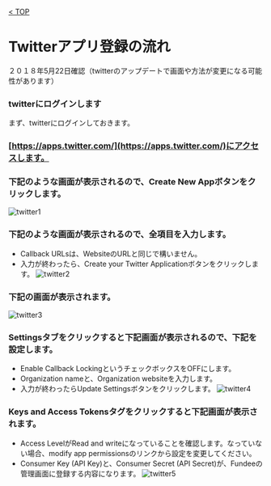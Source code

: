 [< TOP](/README.md)

# Twitterアプリ登録の流れ
２０１８年5月22日確認（twitterのアップデートで画面や方法が変更になる可能性があります）

### twitterにログインします
まず、twitterにログインしておきます。

### [https://apps.twitter.com/](https://apps.twitter.com/)にアクセスします。
### 下記のような画面が表示されるので、Create New Appボタンをクリックします。
![twitter1](https://user-images.githubusercontent.com/28310715/40352620-4027d266-5dea-11e8-95e6-ce0f041f7ac4.png)
### 下記のような画面が表示されるので、全項目を入力します。
- Callback URLsは、WebsiteのURLと同じで構いません。
- 入力が終わったら、Create your Twitter Applicationボタンをクリックします。
![twitter2](https://user-images.githubusercontent.com/28310715/40352651-5666a692-5dea-11e8-8dc0-d75b53029e9d.png)
### 下記の画面が表示されます。
![twitter3](https://user-images.githubusercontent.com/28310715/40354041-eb2f99c0-5ded-11e8-9304-6e026ca3923d.png)
### Settingsタブをクリックすると下記画面が表示されるので、下記を設定します。
- Enable Callback LockingというチェックボックスをOFFにします。
- Organization nameと、Organization websiteを入力します。
- 入力が終わったらUpdate Settingsボタンをクリックします。
![twitter4](https://user-images.githubusercontent.com/28310715/40354248-5c911788-5dee-11e8-94bd-77f36d20849b.png)
### Keys and Access Tokensタグをクリックすると下記画面が表示されます。
- Access LevelがRead and writeになっていることを確認します。なっていない場合、modify app permissionsのリンクから設定を変更してください。
- Consumer Key (API Key)と、Consumer Secret (API Secret)が、Fundeeの管理画面に登録する内容になります。
![twitter5](https://user-images.githubusercontent.com/28310715/40354331-8908cb08-5dee-11e8-97d8-a957f411ab71.png)





